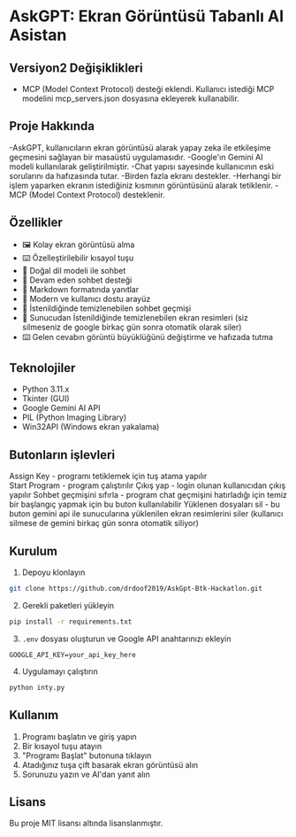# AskGPT: Ekran Görüntüsü Tabanlı AI Asistan

## Versiyon2 Değişiklikleri
- MCP (Model Context Protocol) desteği eklendi. Kullanıcı istediği MCP modelini mcp_servers.json dosyasına
ekleyerek kullanabilir.

## Proje Hakkında
-AskGPT, kullanıcıların ekran görüntüsü alarak yapay zeka ile etkileşime geçmesini sağlayan bir masaüstü uygulamasıdır. -Google'ın Gemini AI modeli kullanılarak geliştirilmiştir.
-Chat yapısı sayesinde kullanıcının eski sorularını da hafızasında tutar.
-Birden fazla ekranı destekler.
-Herhangi bir işlem yaparken ekranın istediğiniz kısmının görüntüsünü alarak tetiklenir.
-MCP (Model Context Protocol) desteklenir.

## Özellikler
- 🖼️ Kolay ekran görüntüsü alma
- ⌨️ Özelleştirilebilir kısayol tuşu
- 💬 Doğal dil modeli ile sohbet
- 🔄 Devam eden sohbet desteği
- 📝 Markdown formatında yanıtlar
- 🎨 Modern ve kullanıcı dostu arayüz
- 💬 İstenildiğinde temizlenebilen sohbet geçmişi
- 📝 Sunucudan İstenildiğinde temizlenebilen ekran resimleri (siz silmeseniz de google birkaç gün sonra otomatik olarak siler)
- ⌨️ Gelen cevabın görüntü büyüklüğünü değiştirme ve hafızada tutma

## Teknolojiler
- Python 3.11.x
- Tkinter (GUI)
- Google Gemini AI API
- PIL (Python Imaging Library)
- Win32API (Windows ekran yakalama)

## Butonların işlevleri
Assign Key - programı tetiklemek için tuş atama yapılır  
Start Program - program çalıştırılır
Çıkış yap - login olunan kullanıcıdan çıkış yapılır
Sohbet geçmişini sıfırla - program chat geçmişini hatırladığı için temiz bir başlangıç yapmak için bu buton kullanılabilir
Yüklenen dosyaları sil - bu buton gemini api ile sunucularına yüklenilen ekran resimlerini siler (kullanıcı silmese de gemini birkaç gün sonra otomatik siliyor)  

## Kurulum
1. Depoyu klonlayın
```bash
git clone https://github.com/drdoof2019/AskGpt-Btk-Hackatlon.git
```

2. Gerekli paketleri yükleyin
```bash
pip install -r requirements.txt
```

3. `.env` dosyası oluşturun ve Google API anahtarınızı ekleyin
```
GOOGLE_API_KEY=your_api_key_here
```

4. Uygulamayı çalıştırın
```bash
python inty.py
```

## Kullanım
1. Programı başlatın ve giriş yapın
2. Bir kısayol tuşu atayın
3. "Programı Başlat" butonuna tıklayın
4. Atadığınız tuşa çift basarak ekran görüntüsü alın
5. Sorunuzu yazın ve AI'dan yanıt alın

## Lisans

Bu proje MIT lisansı altında lisanslanmıştır.
